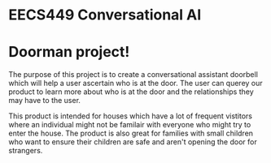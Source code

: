 # EECS449 Conversational AI 

# Doorman project! 

The purpose of this project is to create a conversational assistant doorbell which will help a user ascertain who is at the door. The user can querey 
our product to learn more about who is at the door and the relationships they may have to the user. 

This product is intended for houses which have a lot of frequent vistitors where an individual might not be familair with everyone who might try to enter
the house. The product is also great for families with small children who want to ensure their children are safe and aren't opening the door for strangers.
